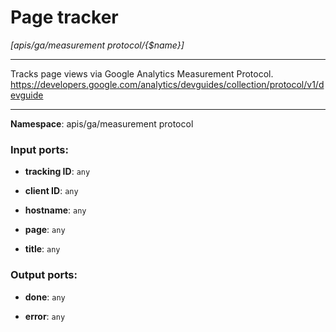 # Page tracker

_[apis/ga/measurement protocol/{$name}]_

---

Tracks page views via Google Analytics Measurement Protocol.
https://developers.google.com/analytics/devguides/collection/protocol/v1/devguide

---

__Namespace__: apis/ga/measurement protocol

### Input ports:

* __tracking ID__: ` any `


* __client ID__: ` any `


* __hostname__: ` any `


* __page__: ` any `


* __title__: ` any `

### Output ports:

* __done__: ` any `


* __error__: ` any `

